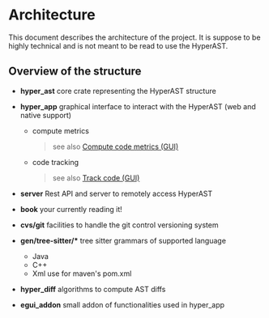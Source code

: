 # Architecture

This document describes the architecture of the project. It is suppose to be highly technical and is not meant to be read to use the HyperAST.

## Overview of the structure

- **hyper_ast** core crate representing the HyperAST structure

- **hyper_app** graphical interface to interact with the HyperAST (web and native support)
    - compute metrics 
        > see also [Compute code metrics (GUI)](../quickstart/compute_code_metrics.md)
    - code tracking
        > see also [Track code (GUI)](../quickstart/track_code.md)

- **server** Rest API and server to remotely access HyperAST

- **book** your currently reading it!

- **cvs/git** facilities to handle the git control versioning system

- __gen/tree-sitter/*__ tree sitter grammars of supported language
    - Java
    - C++
    - Xml use for maven's pom.xml
    
- **hyper_diff** algorithms to compute AST diffs 

- **egui_addon** small addon of functionalities used in hyper_app